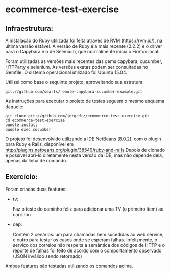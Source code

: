 # ecommerce-test-exercise

Infraestrutura:
---------------

A instalação do Ruby utilizada foi feita através de RVM (https://rvm.io/),
na última versão estável. A versão de Ruby é a mais recente (2.2.2) e o driver
para o Capybara é o de Selenium, que normalmente inicia o Firefox local.

Foram utilizadas as versões mais recentes das gems capybara, cucumber, HTTParty e
selenium. As versões exatas podem ser consultadas no Gemfile. O sistema 
operacional utilizado foi Ubuntu 15.04.

Utilizei como base o seguinte projeto, aproveitando sua estrutura:
    
    git://github.com/searls/remote-capybara-cucumber-example.git

As instruções para executar o projeto de testes seguem o mesmo esquema daquele:

    git clone git://github.com/jorgediz/ecommerce-test-exercise.git
    cd ecommerce-test-exercise   
    bundle install
    bundle exec cucumber 

O projeto foi desenvolvido utilizando a IDE NetBeans (8.0.2), com o plugin
para Ruby e Rails, disponível em http://plugins.netbeans.org/plugin/38549/ruby-and-rails
Depois de clonado é possível abri-lo diretamente nesta versão da IDE, mas não
depende dela, apenas da linha de comando.

Exercício:
----------

Foram criadas duas features:

* tv:

    Faz o teste do caminho feliz para adicionar uma TV (o primeiro item) ao carrinho

* cep:
 
    Contém 2 cenários: um para chamadas bem sucedidas ao web service, e outro 
    para testar os casos onde se esperam falhas. Infelizmente, o serviço dos
    correios não respeita a semântica dos códigos de HTTP e o reporte de falhas
    foi feito de acordo com o comportamento observado (JSON inválido sendo 
    retornado)

Ambas features são testadas utilizando os comandos acima.


